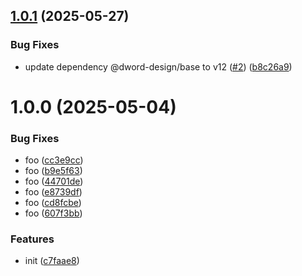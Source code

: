 ## [1.0.1](https://github.com/dword-design/base-config-playwright/compare/v1.0.0...v1.0.1) (2025-05-27)


### Bug Fixes

* update dependency @dword-design/base to v12 ([#2](https://github.com/dword-design/base-config-playwright/issues/2)) ([b8c26a9](https://github.com/dword-design/base-config-playwright/commit/b8c26a971a846bb134cbe0242d4b929bae0580fe))

# 1.0.0 (2025-05-04)


### Bug Fixes

* foo ([cc3e9cc](https://github.com/dword-design/base-config-playwright/commit/cc3e9cce4f5dc81ab093e0ba89b16fd5a921b951))
* foo ([b9e5f63](https://github.com/dword-design/base-config-playwright/commit/b9e5f630949aee4152daa2b1f372cf2ba7d6be51))
* foo ([44701de](https://github.com/dword-design/base-config-playwright/commit/44701de328075b0e687fe88edf4f5ec2c6cf0255))
* foo ([e8739df](https://github.com/dword-design/base-config-playwright/commit/e8739df708146c6b689e3c568bb6d25381bfb0be))
* foo ([cd8fcbe](https://github.com/dword-design/base-config-playwright/commit/cd8fcbe2f3a7e968d1f54c9589e43dd4d503aae7))
* foo ([607f3bb](https://github.com/dword-design/base-config-playwright/commit/607f3bb8a1ec95d7c2fcbc389a09e9aca799d383))


### Features

* init ([c7faae8](https://github.com/dword-design/base-config-playwright/commit/c7faae8de3ff149285c7f3d9d0f701acb3b92f56))
